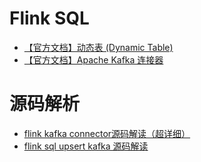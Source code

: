 # Flink SQL
- [【官方文档】动态表 (Dynamic Table)](https://nightlies.apache.org/flink/flink-docs-master/zh/docs/dev/table/concepts/dynamic_tables/)
- [【官方文档】Apache Kafka 连接器 ](https://nightlies.apache.org/flink/flink-docs-master/zh/docs/connectors/datastream/kafka/)

# 源码解析
- [flink kafka connector源码解读（超详细）](https://blog.51cto.com/u_15294985/5225361)
- [flink sql upsert kafka 源码解读](https://www.jianshu.com/p/5ffe5aa0dc59)
